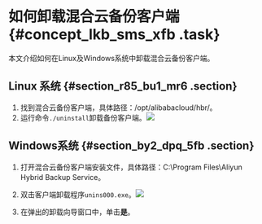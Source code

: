 # 如何卸载混合云备份客户端 {#concept_lkb_sms_xfb .task}

本文介绍如何在Linux及Windows系统中卸载混合云备份客户端。

## Linux 系统 {#section_r85_bu1_mr6 .section}

1.  找到混合云备份客户端，具体路径：/opt/alibabacloud/hbr/。
2.  运行命令`./uninstall`卸载备份客户端。![](http://static-aliyun-doc.oss-cn-hangzhou.aliyuncs.com/assets/img/63838/156894380832007_zh-CN.png)



## Windows系统 {#section_by2_dpq_5fb .section}

1.  打开混合云备份客户端安装文件，具体路径：C:\\Program Files\\Aliyun Hybrid Backup Service。
2.  双击客户端卸载程序`unins000.exe`。![](http://static-aliyun-doc.oss-cn-hangzhou.aliyuncs.com/assets/img/63838/156894380832037_zh-CN.png)


3.  在弹出的卸载向导窗口中，单击**是**。

